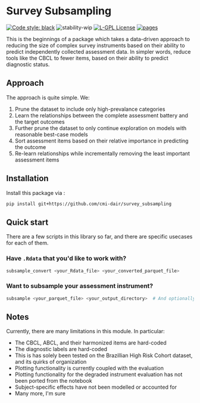 
# Survey Subsampling

[![Code style: black](https://img.shields.io/badge/code%20style-black-000000.svg)](https://github.com/psf/black)
![stability-wip](https://img.shields.io/badge/stability-work_in_progress-lightgrey.svg)
[![L-GPL License](https://img.shields.io/badge/license-L--GPL-blue.svg)](https://github.com/cmi-dair/survey_subsampling/blob/main/LICENSE)
[![pages](https://img.shields.io/badge/api-docs-blue)](https://cmi-dair.github.io/survey_subsampling)

This is the beginnings of a package which takes a data-driven approach to reducing the size of complex survey instruments based on their ability to predict independently collected assessment data. In simpler words, reduce tools like the CBCL to fewer items, based on their ability to predict diagnostic status.

## Approach

The approach is quite simple. We:

1. Prune the dataset to include only high-prevalance categories
1. Learn the relationships between the complete assessment battery and the target outcomes
1. Further prune the dataset to only continue exploration on models with reasonable best-case models
1. Sort assessment items based on their relative importance in predicting the outcome
1. Re-learn relationships while incrementally removing the least important assessment items

## Installation

Install this package via :

```bash
pip install git+https://github.com/cmi-dair/survey_subsampling
```

## Quick start

There are a few scripts in this library so far, and there are specific usecases for each of them.

### Have `.Rdata` that you'd like to work with?

```bash
subsample_convert <your_Rdata_file> <your_converted_parquet_file>
```

### Want to subsample your assessment instrument?

```bash
subsample <your_parquet_file> <your_output_directory>  # And optionally, a bunch of other arguments
```


## Notes

Currently, there are many limitations in this module. In particular:
- The CBCL, ABCL, and their harmonized items are hard-coded
- The diagnostic labels are hard-coded
- This is has solely been tested on the Brazillian High Risk Cohort dataset, and its quirks of organization
- Plotting functionality is currently coupled with the evaluation
- Plotting functionality for the degraded instrument evaluation has not been ported from the notebook
- Subject-specific effects have not been modelled or accounted for
- Many more, I'm sure